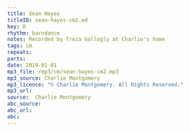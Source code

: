 ```yaml
---
title: Sean Hayes
titleID: sean-hayes-cm2.md
key: D
rhythm: barndance
notes: Recorded by Treza Gallogly at Charlie's home
tags: cm
repeats:
parts:
date: 2019-01-01
mp3_file: /mp3/cm/sean-hayes-cm2.mp3
mp3_source: Charlie Montgomery
mp3_licence: "© Charlie Montgomery. All Rights Reserved."
mp3_url:
source:  Charlie Montgomery
abc_source:
abc_url:
abc:
---
```

